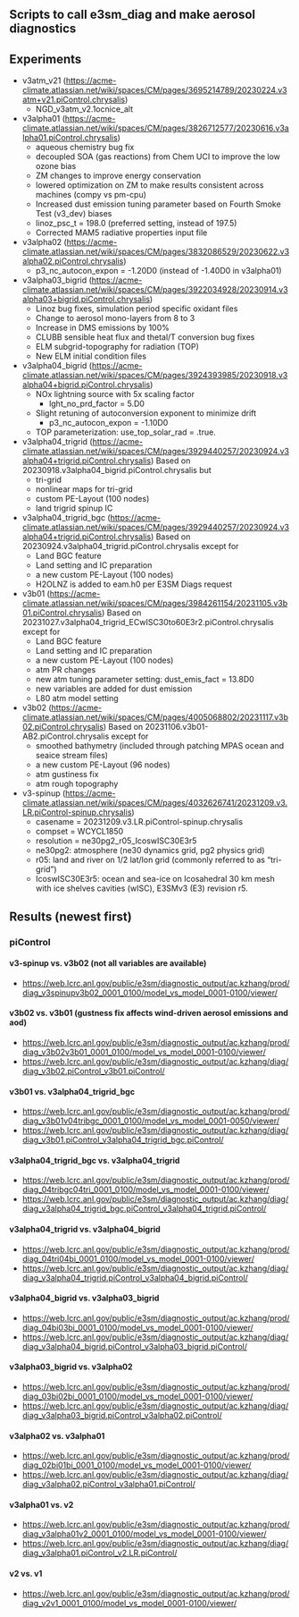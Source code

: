 ## Scripts to call e3sm_diag and make aerosol diagnostics 

## Experiments 

- v3atm_v21 (https://acme-climate.atlassian.net/wiki/spaces/CM/pages/3695214789/20230224.v3atm+v21.piControl.chrysalis) 
  - NGD_v3atm_v2.1ocnice_alt 
- v3alpha01 (https://acme-climate.atlassian.net/wiki/spaces/CM/pages/3826712577/20230616.v3alpha01.piControl.chrysalis)
  - aqueous chemistry bug fix 
  - decoupled SOA (gas reactions) from Chem UCI to improve the low ozone bias
  - ZM changes to improve energy conservation
  - lowered optimization on ZM to make results consistent across machines (compy vs pm-cpu)
  - Increased dust emission tuning parameter based on Fourth Smoke Test (v3_dev) biases
  - linoz_psc_t = 198.0 (preferred setting, instead of 197.5)
  - Corrected MAM5 radiative properties input file
- v3alpha02 (https://acme-climate.atlassian.net/wiki/spaces/CM/pages/3832086529/20230622.v3alpha02.piControl.chrysalis) 
  - p3_nc_autocon_expon = -1.20D0 (instead of -1.40D0 in v3alpha01) 
- v3alpha03_bigrid (https://acme-climate.atlassian.net/wiki/spaces/CM/pages/3922034928/20230914.v3alpha03+bigrid.piControl.chrysalis) 
  - Linoz bug fixes, simulation period specific oxidant files
  - Change to aerosol mono-layers from 8 to 3
  - Increase in DMS emissions by 100%
  - CLUBB sensible heat flux and thetal/T conversion bug fixes
  - ELM subgrid-topography for radiation (TOP)
  - New ELM initial condition files
- v3alpha04_bigrid (https://acme-climate.atlassian.net/wiki/spaces/CM/pages/3924393985/20230918.v3alpha04+bigrid.piControl.chrysalis) 
  - NOx lightning source with 5x scaling factor
    - lght_no_prd_factor = 5.D0
  - Slight retuning of autoconversion exponent to minimize drift
    - p3_nc_autocon_expon = -1.10D0
  - TOP parameterization: use_top_solar_rad = .true.
- v3alpha04_trigrid (https://acme-climate.atlassian.net/wiki/spaces/CM/pages/3929440257/20230924.v3alpha04+trigrid.piControl.chrysalis) Based on 20230918.v3alpha04_bigrid.piControl.chrysalis but 
  - tri-grid
  - nonlinear maps for tri-grid
  - custom PE-Layout (100 nodes)
  - land trigrid spinup IC 
- v3alpha04_trigrid_bgc (https://acme-climate.atlassian.net/wiki/spaces/CM/pages/3929440257/20230924.v3alpha04+trigrid.piControl.chrysalis) Based on 20230924.v3alpha04_trigrid.piControl.chrysalis except for
  - Land BGC feature
  - Land setting and IC preparation
  - a new custom PE-Layout (100 nodes)
  - H2OLNZ is added to eam.h0 per E3SM Diags request
- v3b01 (https://acme-climate.atlassian.net/wiki/spaces/CM/pages/3984261154/20231105.v3b01.piControl.chrysalis) Based on 20231027.v3alpha04_trigrid_ECwISC30to60E3r2.piControl.chrysalis except for
  - Land BGC feature
  - Land setting and IC preparation
  - a new custom PE-Layout (100 nodes)
  - atm PR changes
  - new atm tuning parameter setting: dust_emis_fact =  13.8D0
  - new variables are added for dust emission
  - L80 atm model setting
- v3b02 (https://acme-climate.atlassian.net/wiki/spaces/CM/pages/4005068802/20231117.v3b02.piControl.chrysalis) Based on 20231106.v3b01-AB2.piControl.chrysalis except for
  - smoothed bathymetry (included through patching MPAS ocean and seaice stream files)
  - a new custom PE-Layout (96 nodes)
  - atm gustiness fix
  - atm rough topography 
- v3-spinup (https://acme-climate.atlassian.net/wiki/spaces/CM/pages/4032626741/20231209.v3.LR.piControl-spinup.chrysalis) 
  - casename = 20231209.v3.LR.piControl-spinup.chrysalis
  - compset = WCYCL1850
  - resolution = ne30pg2_r05_IcoswISC30E3r5
  - ne30pg2: atmosphere (ne30 dynamics grid, pg2 physics grid)
  - r05: land and river on 1/2 lat/lon grid (commonly referred to as “tri-grid”)
  - IcoswISC30E3r5: ocean and sea-ice on Icosahedral 30 km mesh with ice shelves cavities (wISC), E3SMv3 (E3) revision r5.

## Results (newest first) 

### piControl  

#### v3-spinup vs. v3b02 (not all variables are available) 

- https://web.lcrc.anl.gov/public/e3sm/diagnostic_output/ac.kzhang/prod/diag_v3spinupv3b02_0001_0100/model_vs_model_0001-0100/viewer/  

#### v3b02 vs. v3b01 (gustness fix affects wind-driven aerosol emissions and aod) 

- https://web.lcrc.anl.gov/public/e3sm/diagnostic_output/ac.kzhang/prod/diag_v3b02v3b01_0001_0100/model_vs_model_0001-0100/viewer/
- https://web.lcrc.anl.gov/public/e3sm/diagnostic_output/ac.kzhang/diag/diag_v3b02.piControl_v3b01.piControl/

#### v3b01 vs. v3alpha04_trigrid_bgc 

- https://web.lcrc.anl.gov/public/e3sm/diagnostic_output/ac.kzhang/prod/diag_v3b01v04tribgc_0001_0100/model_vs_model_0001-0050/viewer/
- https://web.lcrc.anl.gov/public/e3sm/diagnostic_output/ac.kzhang/diag/diag_v3b01.piControl_v3alpha04_trigrid_bgc.piControl/

#### v3alpha04_trigrid_bgc vs. v3alpha04_trigrid

- https://web.lcrc.anl.gov/public/e3sm/diagnostic_output/ac.kzhang/prod/diag_04tribgc04tri_0001_0100/model_vs_model_0001-0100/viewer/
- https://web.lcrc.anl.gov/public/e3sm/diagnostic_output/ac.kzhang/diag/diag_v3alpha04_trigrid_bgc.piControl_v3alpha04_trigrid.piControl/

#### v3alpha04_trigrid vs. v3alpha04_bigrid 

- https://web.lcrc.anl.gov/public/e3sm/diagnostic_output/ac.kzhang/prod/diag_04tri04bi_0001_0100/model_vs_model_0001-0100/viewer/
- https://web.lcrc.anl.gov/public/e3sm/diagnostic_output/ac.kzhang/diag/diag_v3alpha04_trigrid.piControl_v3alpha04_bigrid.piControl/

#### v3alpha04_bigrid vs. v3alpha03_bigrid

- https://web.lcrc.anl.gov/public/e3sm/diagnostic_output/ac.kzhang/prod/diag_04bi03bi_0001_0100/model_vs_model_0001-0100/viewer/
- https://web.lcrc.anl.gov/public/e3sm/diagnostic_output/ac.kzhang/diag/diag_v3alpha04_bigrid.piControl_v3alpha03_bigrid.piControl/

#### v3alpha03_bigrid vs. v3alpha02

- https://web.lcrc.anl.gov/public/e3sm/diagnostic_output/ac.kzhang/prod/diag_03bi02bi_0001_0100/model_vs_model_0001-0100/viewer/
- https://web.lcrc.anl.gov/public/e3sm/diagnostic_output/ac.kzhang/diag/diag_v3alpha03_bigrid.piControl_v3alpha02.piControl/
  
#### v3alpha02 vs. v3alpha01

- https://web.lcrc.anl.gov/public/e3sm/diagnostic_output/ac.kzhang/prod/diag_02bi01bi_0001_0100/model_vs_model_0001-0100/viewer/
- https://web.lcrc.anl.gov/public/e3sm/diagnostic_output/ac.kzhang/diag/diag_v3alpha02.piControl_v3alpha01.piControl/

#### v3alpha01 vs. v2 

- https://web.lcrc.anl.gov/public/e3sm/diagnostic_output/ac.kzhang/prod/diag_v3alpha01v2_0001_0100/model_vs_model_0001-0100/viewer/
- https://web.lcrc.anl.gov/public/e3sm/diagnostic_output/ac.kzhang/diag/diag_v3alpha01.piControl_v2.LR.piControl/

#### v2 vs. v1 

- https://web.lcrc.anl.gov/public/e3sm/diagnostic_output/ac.kzhang/prod/diag_v2v1_0001_0100/model_vs_model_0001-0100/viewer/



